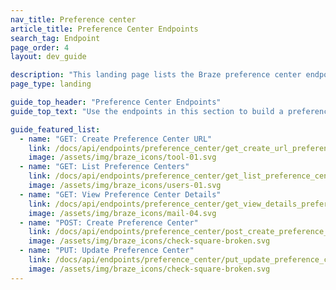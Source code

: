 ```yaml
---
nav_title: Preference center
article_title: Preference Center Endpoints
search_tag: Endpoint
page_order: 4
layout: dev_guide

description: "This landing page lists the Braze preference center endpoints."
page_type: landing

guide_top_header: "Preference Center Endpoints"
guide_top_text: "Use the endpoints in this section to build a preference center, which is a Braze-hosted website that can display your user's subscription state and subscription group statuses. Using HTML and CSS, your developer team can build your preference center so that the styling of the page matches your brand guidelines.<br><br>Check out <a href='/docs/user_guide/message_building_by_channel/email/preference_center/overview/'>Preference center overview</a> for more details on how to create and customize your preference center."

guide_featured_list:
  - name: "GET: Create Preference Center URL"
    link: /docs/api/endpoints/preference_center/get_create_url_preference_center/
    image: /assets/img/braze_icons/tool-01.svg
  - name: "GET: List Preference Centers"
    link: /docs/api/endpoints/preference_center/get_list_preference_center/
    image: /assets/img/braze_icons/users-01.svg
  - name: "GET: View Preference Center Details"
    link: /docs/api/endpoints/preference_center/get_view_details_preference_center/
    image: /assets/img/braze_icons/mail-04.svg
  - name: "POST: Create Preference Center"
    link: /docs/api/endpoints/preference_center/post_create_preference_center/
    image: /assets/img/braze_icons/check-square-broken.svg
  - name: "PUT: Update Preference Center"
    link: /docs/api/endpoints/preference_center/put_update_preference_center/
    image: /assets/img/braze_icons/check-square-broken.svg
---
```

